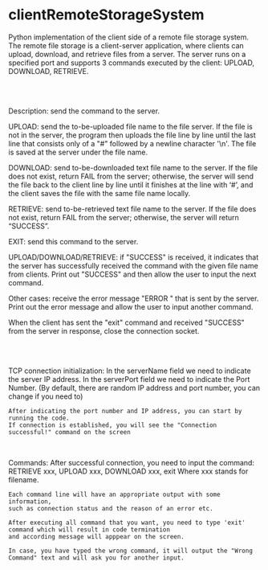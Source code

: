 # clientRemoteStorageSystem

Python implementation of the client side of a remote file storage system. The remote file storage is a client-server application, where clients can upload, download, and retrieve files from a server. The server runs on a specified port and supports 3 commands executed by the client: UPLOAD, DOWNLOAD, RETRIEVE.

<br/>
<br/>

Description: send the command to the server.

UPLOAD: send the to-be-uploaded file name to the file server. If the file is not in the server, the program then uploads the file line by line until the last line that consists only of a "#" followed by a newline character '\n'. The file is saved at the server under the file name.

DOWNLOAD: send to-be-downloaded text file name to the server. If the file does not exist, return FAIL from the server; otherwise, the server will send the file back to the client line by line until it finishes at the line with ‘#’, and the client saves the file with the same file name locally.

RETRIEVE: send to-be-retrieved text file name to the server. If the file does not exist, return FAIL from the server; otherwise, the server will return “SUCCESS”.

EXIT: send this command to the server.

UPLOAD/DOWNLOAD/RETRIEVE: if "SUCCESS" is received, it indicates that the server has successfully received the command with the given file name from clients. Print out "SUCCESS" and then allow the user to input the next command.

Other cases: receive the error message "ERROR " that is sent by the server. Print out the error message and allow the user to input another command.

When the client has sent the "exit" command and received "SUCCESS" from the server in response, close the connection socket.

<br/>
<br/>


TCP connection initialization:
    In the serverName field we need to indicate the server IP address.
    In the serverPort field we need to indicate the Port Number.
    (By default, there are random IP address and port number, you can change if you need to)

    After indicating the port number and IP address, you can start by running the code.
    If connection is established, you will see the "Connection successful!" command on the screen

<br/>

Commands:
    After successful connection, you need to input the command:
    RETRIEVE xxx, UPLOAD xxx, DOWNLOAD xxx, exit
    Where xxx stands for filename.

    Each command line will have an appropriate output with some information, 
    such as connection status and the reason of an error etc.

    After executing all command that you want, you need to type 'exit' command which will result in code termination 
    and according message will apppear on the screen.

    In case, you have typed the wrong command, it will output the "Wrong Command" text and will ask you for another input.
    
    
 

